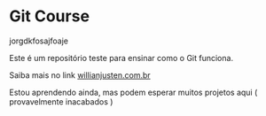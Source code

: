 # Git Course

jorgdkfosajfoaje

Este é um repositório teste para ensinar como o Git funciona.

Saiba mais no link [willianjusten.com.br](http://willianjusten.com.br)

Estou aprendendo ainda, mas podem esperar muitos projetos aqui ( provavelmente inacabados )
